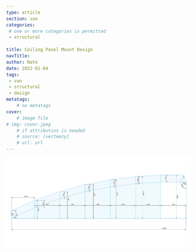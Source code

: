```yaml
---
type: article
section: van
categories: 
 # one or more categories is permitted
 - structural

title: Ceiling Panel Mount Design
navTitle:
author: Nate
date: 2022-01-04
tags:
 - van
 - structural
 - design
metatags:
	# no metatags
cover: 
	# image file
# img: cover.jpeg
	# if attribution is needed
	# source: [vecteezy]
	# url: url
---
```


![ceiling forward rib dimensions](front-ribs-dims.png)